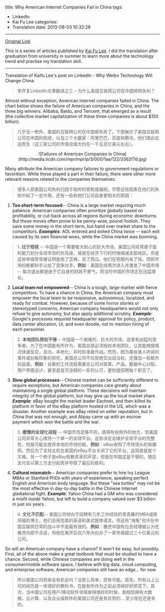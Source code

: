 title: Why American Internet Companies Fail in China
tags:
  - LinkedIn
  - Kai Fu Lee
categories:
  - Translation
date: 2013-08-03 10:32:28
---
[Original Link](https://www.linkedin.com/today/post/article/20121003151524-416648-why-american-internet-companies-fail-in-china)

This is a series of articles published by [Kai Fu Lee](https://www.linkedin.com/profile/view?id=416648&authType=name&authToken=GZNe&ref=CONTENT&goback=%2Empd2_*1_*1_*1_*1_*1_*1_20121002150727*5416648*5the*5chinese*5user*5is*5more*5like*5you*5than*5you*5think&trk=mp-ph-pn). I did the translation after graduation from university in summer to learn more about the technology trend and practise my translation skill.

---

Translation of Kaifu Lee's post on LinkedIn - Why Weibo Technology Will Change China
>李开复LinkedIn文章翻译之三 – 为什么美国互联网公司在中国频频失利？

Almost without exception, American Internet companies failed in China. The chart below shows the failure of American companies in China, and the three big winners: Alibaba, Baidu, and Tencent, that emerged as a result (the collective market capitalization of these three companies is about $150 billion).
>几乎无一例外，美国的互联网公司在中国都失败了。下图展示了美国互联网公司在中国的败绩，以及三个大赢家：阿里巴巴，百度和腾讯，他们借此应运而生（这三家公司的市值总值大约在一千五百亿美元左右）。

<center>![Failures of American Companies in China](http://media.licdn.com/mpr/mpr/p/3/000/1aa/122/3362f7d.jpg)</center>

Many attribute the American company failures to government regulations or favoritism. While these played a part in their failure, there were other more relevant reasons related to the companies themselves:
>​很多人把美国公司失利归因于政府的管制或偏袒。尽管这些因素在他们的失败中起了一定作用，还有一些和他们公司自身更相关的原因：

1.  **Too short-term focused**-- China is a large market requiring much patience. American companies often prioritize globally based on profitability, or cut-back across all regions during economic downturns. But these moves often prove to be penny-wise, pound-foolish. They save some money in the short-term, but hand over market share to the competitors. _**Examples**_: AOL entered and exited China twice -- each exit caused by its own financial woes, while the China market was booming.
>1\.  **过于短视** -- 中国是一个需要极大耐心的巨大市场。美国公司经常基于盈利能力划分全球市场的优先级，或是在经济下行的时候缩减全部地区。但是这些举措常常被证明是拣了芝麻，丢了西瓜。他们在短期内省了钱，但把市场份额都拱手让给了竞争对手。**例如**：美国在线两次进入并激发了中国市场 -- 每次退出都是由于它自身的财政不景气，而当时中国的市场正在迅猛增长。

2.  **Local team not empowered**-- China is a tough, large market with fierce competitors. To have a chance in China, the American company must empower the local team to be responsive, autonomous, localized, and ready for combat. However, because of some horror stories or stereotyped concerns, American company headquarters would not only refuse to give autonomy, but also apply additional scrutiny. _**Example**_: Google's processes required headquarter approval for policy, product, data center allocation, UI, and even doodle, not to mention hiring of each personnel.
>2\.  **本地团队授权不够**-- 中国是一个艰难的、巨大的市场，这里有凶猛的竞争者。为了在中国能有所作为，美国总部必须授权本地团队，让其能根据情况快速反应，自治，本地化，并时刻准备作战。然而，因为某些骇人听闻的事件或刻板印象的担忧，美国总公司不仅拒绝交出自治权，还强加一些额外的监督。**例如**：谷歌的工作流程需要总公司对政策，产品，数据中心分配，用户界面设计，甚至是首页涂鸦的一系列认可，更别提招聘每个职员了。

3.  **Slow global processes**-- Chinese market can be sufficiently different to require exceptions, but American companies care greatly about maintaining a single global platform. These decisions will maintain integrity of the global platform, but may give up the local market share. _**Example**_: eBay bought the market leader Eachnet, and then killed its platform in favor of the eBay platform hosted in the US, which was a disaster. Another example was eBay relied on seller reputation, but in China that was not enough, and Alipay came up with an escrow payment which won the battle and the war.
>3\.  **缓慢的全球化进程** -- 中国市场足够不同，值得有些例外的地方，但美国公司非常关心维持一个单一的全球平台。这些决定会维护全球平台的完整性，但是可能会放弃本地的市场份额。**例如**：eBay收购了市场领头的易趣网，然后为了支持主机在美国的eBay平台关闭了它的平台，这简直就是个灾难。另一个例子是eBay依赖卖家的声望，但是在中国这是不够的，随后支付宝以第三方支付起势并夺取了最后的胜利。

4.  **Cultural mismatch**-- American companies prefer to hire Ivy League MBAs or Stanford PhDs with years of experience, speaking perfect English and American body language. But these "sea turtles" may not be the most effective in day-to-day battle in the Chinese Internet gladiatorial fight. _**Example**_: Yahoo China had a GM who was considered a misfit inside Yahoo, but left to build a company valued over $3 billion in just six years.
>4\.  **文化不匹配**-- 美国公司倾向于招聘有几年工作经验的常青藤的MBA或斯坦福的博士，他们会用完美的英语和美式肢体语言。但这些"海龟"也许在中国互联网日常的战斗中不是最有效的。**例如**：雅虎中国有位总经理被认为在雅虎内部不合适，但他在离开后仅六年内创办了一家市值超过三十亿美元的公司。

So will an American company have a chance? It won't be easy, but possibly. First, all of the above make a great textbook that must be studied to have a chance. Second, while Chinese companies are doing well in the consumer/mobile software space, I believe with big data, cloud computing, and enterprise software, American companies still have an edge... for now.
>所以美国公司将来会有机会吗？没那么简单，但有可能。首先，所有以上公司的经历是一本很好的教科书，在能有所作为之前必须得好好研究下。其次，当中国公司在用户/移动软件领域做得很好的时候，我相信拥有大数据，云计算，以及企业级软件的美国公司还是有优势的... 至少现在还是有的。
